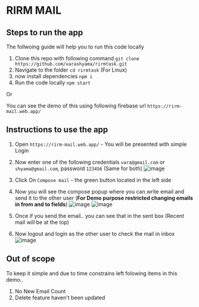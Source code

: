 # RIRM MAIL


## Steps to run the app
The follwoing guide will help you to run this code locally

1. Clone this repo with following command `git clone https://github.com/varashyama/rirmtask.git`
2. Navigate to the folder `cd rirmtask` (For Linux)
3. now install dependencies `npm i`
4. Run the code locally `npm start`

Or 

You can see the demo of this using following firebase url `https://rirm-mail.web.app/`

## Instructions to use the app

1. Open `https://rirm-mail.web.app/` - You will be presented with simple Login
2. Now enter one of the following credentials `vara@gmail.com` or `shyama@gmail.com`, password `123456` (Same for both)
![image](https://user-images.githubusercontent.com/17537407/158120968-ba812ffd-44b9-4896-9dec-608fbb09ee20.png)


4. Click On `Compose mail` - the green button located in the left side
5. Now you will see the compose popup where you can write email and send it to the other user (**For Demo purpose restricted changing emails in from and to fields**)
![image](https://user-images.githubusercontent.com/17537407/158121080-b2f7cf4f-fdc6-4af6-8b92-cc2cbc6d363a.png)
![image](https://user-images.githubusercontent.com/17537407/158121110-d4eaf8d3-2a4c-4ee2-bd70-bb6233453089.png)


7. Once if you send the email.. you can see that in the sent box (Recent mail will be at the top)
8. Now logout and login as the other user to check the mail in inbox
![image](https://user-images.githubusercontent.com/17537407/158121341-1c110e11-1b2f-4f09-84f5-5dd556d79691.png)


## Out of scope
To keep it simple and due to time constrains left folowing items in this demo..
1. No New Email Count
2. Delete feature haven't been updated
